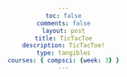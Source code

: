 ```yaml
---
toc: false
comments: false
layout: post
title: TicTacToe
description: TicTacToe!
type: tangibles
courses: { compsci: {week: 3} }
---
```








<html lang="en">
<head>
    <meta charset="UTF-8">
    <meta name="viewport" content="width=device-width, initial-scale=1.0">
    <title>Tic Tac Toe</title>
    <style>
        body {
            font-family: Arial, sans-serif;
            text-align: center;
        }

        .board {
            display: grid;
            grid-template-columns: repeat(3, 100px);
            gap: 5px;
            margin: 20px auto;
        }

        .cell {
            width: 100px;
            height: 100px;
            font-size: 36px;
            display: flex;
            justify-content: center;
            align-items: center;
            background-color: #eee;
            cursor: pointer;
        }
    </style>
</head>
<body>
    <h1>Tic Tac Toe</h1>
    <div class="board" id="board">
        <div class="cell" data-cell></div>
        <div class="cell" data-cell></div>
        <div class="cell" data-cell></div>
        <div class="cell" data-cell></div>
        <div class="cell" data-cell></div>
        <div class="cell" data-cell></div>
        <div class="cell" data-cell></div>
        <div class="cell" data-cell></div>
        <div class="cell" data-cell></div>
    </div>
    <p id="winner-message"></p>

    <script>
        const board = document.getElementById("board");
        const cells = document.querySelectorAll("[data-cell]");
        const winnerMessage = document.getElementById("winner-message");

        let currentPlayer = "X";
        let gameBoard = ["", "", "", "", "", "", "", "", ""];
        let gameActive = true;

        function checkWinner() {
            const winningCombos = [
                [0, 1, 2],
                [3, 4, 5],
                [6, 7, 8],
                [0, 3, 6],
                [1, 4, 7],
                [2, 5, 8],
                [0, 4, 8],
                [2, 4, 6],
            ];

            for (const combo of winningCombos) {
                const [a, b, c] = combo;
                if (gameBoard[a] && gameBoard[a] === gameBoard[b] && gameBoard[a] === gameBoard[c]) {
                    return gameBoard[a];
                }
            }

            if (!gameBoard.includes("")) {
                return "T";
            }

            return null;
        }

        function handleCellClick(cell) {
            const cellIndex = parseInt(cell.getAttribute("data-cell"));

            if (gameBoard[cellIndex] || !gameActive) {
                return;
            }

            gameBoard[cellIndex] = currentPlayer;
            cell.textContent = currentPlayer;
            cell.style.backgroundColor = currentPlayer === "X" ? "#2196F3" : "#FF5722";

            const winner = checkWinner();
            if (winner) {
                gameActive = false;
                if (winner === "T") {
                    winnerMessage.textContent = "It's a Tie!";
                } else {
                    winnerMessage.textContent = `${winner} wins!`;
                }
            } else {
                currentPlayer = currentPlayer === "X" ? "O" : "X";
            }
        }

        function startGame() {
            cells.forEach(cell => {
                cell.textContent = "";
                cell.style.backgroundColor = "#eee";
            });

            gameBoard = ["", "", "", "", "", "", "", "", ""];
            currentPlayer = "X";
            gameActive = true;
            winnerMessage.textContent = "";

            cells.forEach(cell => {
                cell.addEventListener("click", () => handleCellClick(cell), { once: true });
            });
        }

        startGame();
    </script>
</body>
</html>


I learned how to create a simple Tic Tac Toe game using HTML, CSS, and JavaScript. The game features a grid of cells where players can take turns to place 'X' or 'O.' I discovered how to use HTML to structure the game board and CSS to style it, making it visually appealing.

In JavaScript, I learned how to track the game state, check for a winner, and handle player moves. The code keeps track of which player's turn it is and updates the board accordingly. It also detects when a player has won or when the game ends in a tie.
